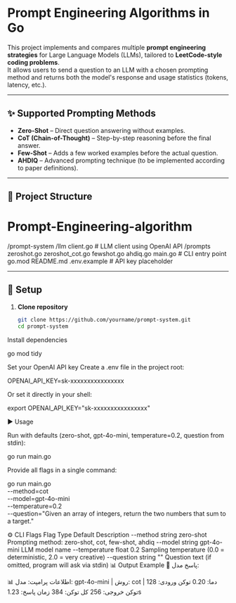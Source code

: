 # Prompt Engineering Algorithms in Go

This project implements and compares multiple **prompt engineering strategies** for Large Language Models (LLMs), tailored to **LeetCode-style coding problems**.  
It allows users to send a question to an LLM with a chosen prompting method and returns both the model's response and usage statistics (tokens, latency, etc.).

---

## ✨ Supported Prompting Methods
- **Zero-Shot** – Direct question answering without examples.
- **CoT (Chain-of-Thought)** – Step-by-step reasoning before the final answer.
- **Few-Shot** – Adds a few worked examples before the actual question.
- **AHDIQ** – Advanced prompting technique (to be implemented according to paper definitions).

---

## 📂 Project Structure
# Prompt-Engineering-algorithm
/prompt-system
/llm
client.go # LLM client using OpenAI API
/prompts
zeroshot.go
zeroshot_cot.go
fewshot.go
ahdiq.go
main.go # CLI entry point
go.mod
README.md
.env.example # API key placeholder


---

## 🔧 Setup

1. **Clone repository**
   ```bash
   git clone https://github.com/yourname/prompt-system.git
   cd prompt-system

Install dependencies

go mod tidy


Set your OpenAI API key
Create a .env file in the project root:

OPENAI_API_KEY=sk-xxxxxxxxxxxxxxxx


Or set it directly in your shell:

export OPENAI_API_KEY="sk-xxxxxxxxxxxxxxxx"

▶️ Usage

Run with defaults (zero-shot, gpt-4o-mini, temperature=0.2, question from stdin):

go run main.go


Provide all flags in a single command:

go run main.go \
--method=cot \
--model=gpt-4o-mini \
--temperature=0.2 \
--question="Given an array of integers, return the two numbers that sum to a target."

⚙️ CLI Flags
Flag	Type	Default	Description
--method	string	zero-shot	Prompting method: zero-shot, cot, few-shot, ahdiq
--model	string	gpt-4o-mini	LLM model name
--temperature	float	0.2	Sampling temperature (0.0 = deterministic, 2.0 = very creative)
--question	string	""	Question text (if omitted, program will ask via stdin)
📊 Output Example
🔹 پاسخ مدل:
<the LLM-generated solution>

📊 اطلاعات پرامپت:
مدل: gpt-4o-mini | روش: cot | دما: 0.20
توکن ورودی: 128
توکن خروجی: 256
کل توکن: 384
زمان پاسخ: 1.23s
